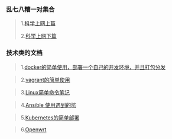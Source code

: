 ### 乱七八糟一对集合
>1.[科学上网上篇](kexue.md)
>
>2.[科学上网下篇](/next.md)

### 技术类的文档
>1.[docker的简单使用，部署一个自己的开发环境，并且打包分发](docker.md)

>2.[vagrant的简单使用](vagrant.md)

>3.[Linux简单命令笔记](linux.md)

>4.[Ansible 使用遇到的坑](ansible.md)

>5.[Kubernetes的简单部署](kubernetes.md)

>6.[Openwrt](openwrt_prepare.md)
